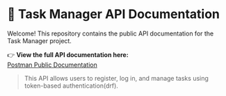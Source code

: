 # 📘 Task Manager API Documentation

Welcome! This repository contains the public API documentation for the Task Manager project.

👉 **View the full API documentation here:**  
[Postman Public Documentation](https://documenter.getpostman.com/view/4375236)

> This API allows users to register, log in, and manage tasks using token-based authentication(drf).
